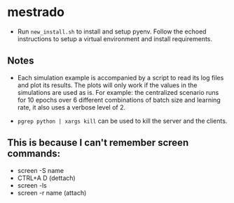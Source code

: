 # mestrado

- Run `new_install.sh` to install and setup pyenv. Follow the echoed instructions to setup a virtual environment and install requirements.

## Notes

- Each simulation example is accompanied by a script to read its log files and plot its results. The plots will only work if the values in the simulations are used as is. For example: the centralized scenario runs for 10 epochs over 6 different combinations of batch size and learning rate, it also uses a verbose level of 2.

- `pgrep python | xargs kill` can be used to kill the server and the clients.


## This is because I can't remember screen commands:

- screen -S name
- CTRL+A D (dettach)
- screen -ls
- screen -r name (attach)
